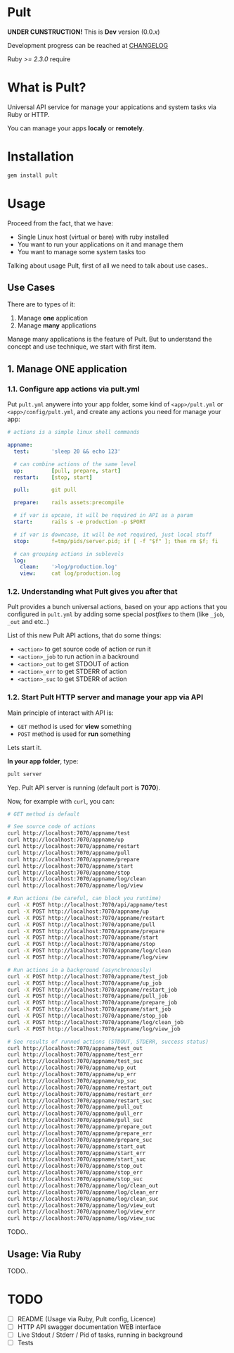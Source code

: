 # Pult

**UNDER CUNSTRUCTION!** This is **Dev** version (0.0.*x*)

Development progress can be reached at [CHANGELOG](./CHANGELOG.md)

Ruby *>= 2.3.0* require

# What is Pult?

Universal API service for manage your appications and system tasks via Ruby or HTTP.

You can manage your apps **localy** or **remotely**.

# Installation

```bash
gem install pult
```

# Usage

Proceed from the fact, that we have:
- Single Linux host (virtual or bare) with ruby installed
- You want to run your applications on it and manage them
- You want to manage some system tasks too

Talking about usage Pult, first of all we need to talk about use cases..

## Use Cases

There are to types of it:
1. Manage **one** application
2. Manage **many** applications

Manage many applications is the feature of Pult. But to understand the concept and use technique, we start with first item.

## 1. Manage ONE application

### 1.1. Configure app actions via pult.yml

Put `pult.yml` anywere into your app folder, some kind of `<app>/pult.yml` or `<app>/config/pult.yml`, and create any actions you need for manage your app:
```yaml
# actions is a simple linux shell commands

appname:
  test:       'sleep 20 && echo 123'

  # can combine actions of the same level
  up:         [pull, prepare, start]
  restart:    [stop, start]

  pull:       git pull

  prepare:    rails assets:precompile

  # if var is upcase, it will be required in API as a param
  start:      rails s -e production -p $PORT

  # if var is downcase, it will be not required, just local stuff
  stop:       f=tmp/pids/server.pid; if [ -f "$f" ]; then rm $f; fi

  # can grouping actions in sublevels
  log:
    clean:    '>log/production.log'
    view:     cat log/production.log
```

### 1.2. Understanding what Pult gives you after that

Pult provides a bunch universal actions, based on your app actions that you configured in `pult.yml` by adding some special *postfixes* to them (like `_job`, `_out` and etc..)

List of this new Pult API actions, that do some things:
- `<action>` to get source code of action or run it
- `<action>_job` to run action in a backround
- `<action>_out` to get STDOUT of action
- `<action>_err` to get STDERR of action
- `<action>_suc` to get STDERR of action

### 1.2. Start Pult HTTP server and manage your app via API

Main principle of interact with API is:
- `GET` method is used for **view** something
- `POST` method is used for **run** something

Lets start it.

**In your app folder**, type:
```bash
pult server
```

Yep. Pult API server is running (default port is **7070**).

Now, for example with `curl`, you can:
```bash
# GET method is default

# See source code of actions
curl http://localhost:7070/appname/test
curl http://localhost:7070/appname/up
curl http://localhost:7070/appname/restart
curl http://localhost:7070/appname/pull
curl http://localhost:7070/appname/prepare
curl http://localhost:7070/appname/start
curl http://localhost:7070/appname/stop
curl http://localhost:7070/appname/log/clean
curl http://localhost:7070/appname/log/view

# Run actions (be careful, can block you runtime)
curl -X POST http://localhost:7070/api/appname/test
curl -X POST http://localhost:7070/appname/up
curl -X POST http://localhost:7070/appname/restart
curl -X POST http://localhost:7070/appname/pull
curl -X POST http://localhost:7070/appname/prepare
curl -X POST http://localhost:7070/appname/start
curl -X POST http://localhost:7070/appname/stop
curl -X POST http://localhost:7070/appname/log/clean
curl -X POST http://localhost:7070/appname/log/view

# Run actions in a background (asynchronously)
curl -X POST http://localhost:7070/appname/test_job
curl -X POST http://localhost:7070/appname/up_job
curl -X POST http://localhost:7070/appname/restart_job
curl -X POST http://localhost:7070/appname/pull_job
curl -X POST http://localhost:7070/appname/prepare_job
curl -X POST http://localhost:7070/appname/start_job
curl -X POST http://localhost:7070/appname/stop_job
curl -X POST http://localhost:7070/appname/log/clean_job
curl -X POST http://localhost:7070/appname/log/view_job

# See results of runned actions (STDOUT, STDERR, success status)
curl http://localhost:7070/appname/test_out
curl http://localhost:7070/appname/test_err
curl http://localhost:7070/appname/test_suc
curl http://localhost:7070/appname/up_out
curl http://localhost:7070/appname/up_err
curl http://localhost:7070/appname/up_suc
curl http://localhost:7070/appname/restart_out
curl http://localhost:7070/appname/restart_err
curl http://localhost:7070/appname/restart_suc
curl http://localhost:7070/appname/pull_out
curl http://localhost:7070/appname/pull_err
curl http://localhost:7070/appname/pull_suc
curl http://localhost:7070/appname/prepare_out
curl http://localhost:7070/appname/prepare_err
curl http://localhost:7070/appname/prepare_suc
curl http://localhost:7070/appname/start_out
curl http://localhost:7070/appname/start_err
curl http://localhost:7070/appname/start_suc
curl http://localhost:7070/appname/stop_out
curl http://localhost:7070/appname/stop_err
curl http://localhost:7070/appname/stop_suc
curl http://localhost:7070/appname/log/clean_out
curl http://localhost:7070/appname/log/clean_err
curl http://localhost:7070/appname/log/clean_suc
curl http://localhost:7070/appname/log/view_out
curl http://localhost:7070/appname/log/view_err
curl http://localhost:7070/appname/log/view_suc
```

TODO..

## Usage: Via Ruby

TODO..

# TODO

- [ ] README (Usage via Ruby, Pult config, Licence)
- [ ] HTTP API swagger documentation WEB interface
- [ ] Live Stdout / Stderr / Pid of tasks, running in background
- [ ] Tests
